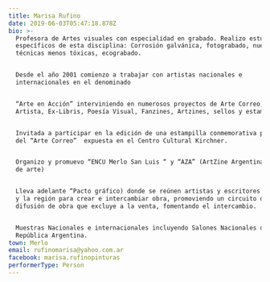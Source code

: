 ```yaml
---
title: Marisa Rufino
date: 2019-06-03T05:47:18.878Z
bio: >-
  Profesora de Artes visuales con especialidad en grabado. Realizo estudios
  específicos de esta disciplina: Corrosión galvánica, fotograbado, nuevas
  técnicas menos tóxicas, ecograbado.


  Desde el año 2001 comienzo a trabajar con artistas nacionales e
  internacionales en el denominado


  “Arte en Acción” interviniendo en numerosos proyectos de Arte Correo, Libro de
  Artista, Ex-Libris, Poesía Visual, Fanzines, Artzines, sellos y estampillas.


  Invitada a participar en la edición de una estampilla conmemorativa por el día
  del “Arte Correo”  expuesta en el Centro Cultural Kirchner.


  Organizo y promuevo “ENCU Merlo San Luis “ y “AZA” (ArtZine Argentina, Fanzine
  de arte)


  Lleva adelante “Pacto gráfico) donde se reúnen artistas y escritores de Merlo
  y la región para crear e intercambiar obra, promoviendo un circuito de
  difusión de obra que excluye a la venta, fomentando el intercambio.


  Muestras Nacionales e internacionales incluyendo Salones Nacionales de la
  República Argentina.
town: Merlo
email: rufinomarisa@yahoo.com.ar
facebook: marisa.rufinopinturas
performerType: Person
---
```


